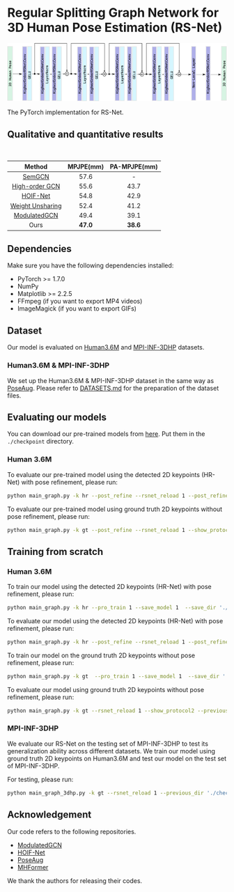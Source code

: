 # Regular Splitting Graph Network for 3D Human Pose Estimation (RS-Net)
<p align="center"><img src="./demo/Network_Architechture.png", width="600" alt="" /></p>
The PyTorch implementation for RS-Net.

## Qualitative and quantitative results
<p align="center"><img src="demo/dance.gif", width="400"  alt="" /></p>

| Method | MPJPE(mm) | PA-MPJPE(mm) |
|  :----:  | :----: | :----: |
| [SemGCN](https://github.com/garyzhao/SemGCN) | 57.6 | - |
| [High-order GCN](https://github.com/ZhimingZo/HGCN) | 55.6 | 43.7 |
| [HOIF-Net](https://github.com/happyvictor008/Higher-Order-Implicit-Fairing-Networks-for-3D-Human-Pose-Estimation) | 54.8 | 42.9 |
| [Weight Unsharing](https://github.com/tamasino52/Any-GCN) | 52.4 | 41.2 |
| [ModulatedGCN](https://github.com/ZhimingZo/Modulated-GCN) | 49.4 | 39.1 |
| Ours | **47.0** | **38.6** |

## Dependencies

Make sure you have the following dependencies installed:

* PyTorch >= 1.7.0
* NumPy
* Matplotlib >= 2.2.5
* FFmpeg (if you want to export MP4 videos)
* ImageMagick (if you want to export GIFs)

## Dataset

Our model is evaluated on [Human3.6M](http://vision.imar.ro/human3.6m) and [MPI-INF-3DHP](https://vcai.mpi-inf.mpg.de/3dhp-dataset/) datasets. 

### Human3.6M & MPI-INF-3DHP
We set up the Human3.6M & MPI-INF-3DHP dataset in the same way as [PoseAug](https://github.com/jfzhang95/PoseAug). Please refer to [DATASETS.md](https://github.com/jfzhang95/PoseAug/blob/main/DATASETS.md) for the preparation of the dataset files.


## Evaluating our models
You can download our pre-trained models from [here](https://drive.google.com/drive/folders/1gWk1B-q-220XR-9MqdlqJFtUI3eBVJe6?usp=sharing). Put them in the `./checkpoint` directory.
### Human 3.6M

To evaluate our pre-trained model using the detected 2D keypoints (HR-Net) with pose refinement, please run:
```bash
python main_graph.py -k hr --post_refine --rsnet_reload 1 --post_refine_reload 1 --save_out_type post --show_protocol2 --previous_dir './checkpoint' --save_dir './checkpoint/result/' --rsnet_model model_rsnet_2_eva_post_4704.pth --post_refine_model model_post_refine_2_eva_post_4704.pth --nepoch 2 -z 96 --batchSize 512
```

To evaluate our pre-trained model using ground truth 2D keypoints without pose refinement, please run:
```bash
python main_graph.py -k gt --post_refine --rsnet_reload 1 --show_protocol2 --previous_dir './checkpoint/' --rsnet_model '[model_rsnet]' --nepoch 2 -z 64 --batchSize 128
```

## Training from scratch
### Human 3.6M

To train our model using the detected 2D keypoints (HR-Net) with pose refinement, please run:
```bash
python main_graph.py -k hr --pro_train 1 --save_model 1  --save_dir './checkpoint' --show_protocol2  --post_refine --save_out_type post -z 96 --batchSize 512 --nepoch 31
```

To evaluate our model using the detected 2D keypoints (HR-Net) with pose refinement, please run:
```bash
python main_graph.py -k hr --post_refine --rsnet_reload 1 --post_refine_reload 1 --save_out_type post --show_protocol2 --previous_dir './checkpoint/' --rsnet_model '[model_rsnet]' --post_refine_model '[model_post_refine]' --nepoch 2 -z 96 --batchSize 512
```

To train our model on the ground truth 2D keypoints without pose refinement, please run:
```bash
python main_graph.py -k gt  --pro_train 1 --save_model 1  --save_dir './checkpoint' --show_protocol2  -z 64 --batchSize 128 --nepoch 31
```

To evaluate our model using ground truth 2D keypoints without pose refinement, please run:
```bash
python main_graph.py -k gt --rsnet_reload 1 --show_protocol2 --previous_dir './checkpoint/' --rsnet_model '[model_rsnet]' --nepoch 2 -z 64 --batchSize 128
```

### MPI-INF-3DHP
We evaluate our RS-Net on the testing set of MPI-INF-3DHP to test its generalization ability across different datasets. We train our model using ground truth 2D keypoints on Human3.6M and test our model on the test set of MPI-INF-3DHP.

For testing, please run:
```bash
python main_graph_3dhp.py -k gt --rsnet_reload 1 --previous_dir './checkpoint/' --rsnet_model '[model_rsnet]'
```

## Acknowledgement
Our code refers to the following repositories.
* [ModulatedGCN](https://github.com/ZhimingZo/Modulated-GCN)
* [HOIF-Net](https://github.com/happyvictor008/Higher-Order-Implicit-Fairing-Networks-for-3D-Human-Pose-Estimation)
* [PoseAug](https://github.com/jfzhang95/PoseAug)
* [MHFormer](https://github.com/Vegetebird/MHFormer)

We thank the authors for releasing their codes.
